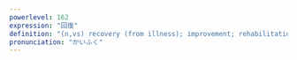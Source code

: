 ```yaml
---
powerlevel: 162
expression: "回復"
definition: "(n,vs) recovery (from illness); improvement; rehabilitation; restoration; convalescence; (P)"
pronunciation: "かいふく"
---
```

